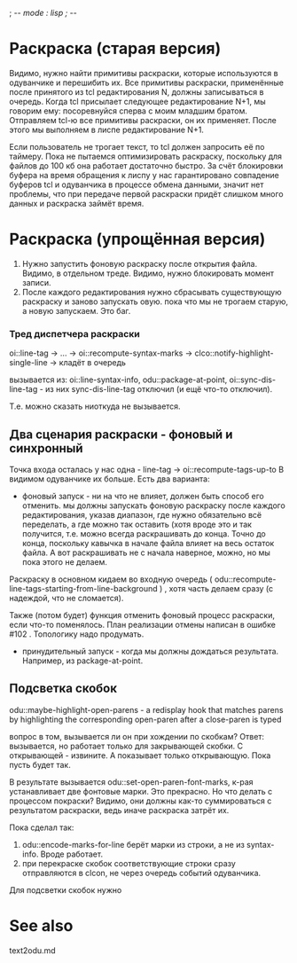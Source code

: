 ﻿; -*- mode : lisp ; -*-

Раскраска (старая версия)
=========

Видимо, нужно найти примитивы раскраски, которые используются в одуванчике и перешибить их. Все примитивы раскраски, применённые после принятого из tcl редактирования N, должны записываться в очередь. Когда tcl присылает следующее редактирование N+1, мы говорим ему: посоревнуйся сперва с моим младшим братом. Отправляем tcl-ю все примитивы раскраски, он их применяет. После этого мы выполняем в лиспе редактирование N+1. 

Если пользователь не трогает текст, то tcl должен запросить её по таймеру. Пока не пытаемся оптимизировать раскраску, поскольку для файлов до 100 кб она работает достаточно быстро. За счёт блокировки буфера на время обращения к лиспу у нас гарантировано совпадение буферов tcl и одуванчика в процессе обмена данными, значит нет проблемы, что при передаче первой раскраски придёт слишком много данных и раскраска займёт время. 


Раскраска (упрощённая версия)
=========

1. Нужно запустить фоновую раскраску после открытия файла. Видимо, в отдельном треде. Видимо, нужно блокировать момент записи. 
2. После каждого редактирования нужно сбрасывать существующую раскраску и заново запускать овую. пока что мы не трогаем старую, а новую запускаем. Это баг. 

### Тред диспетчера раскраски


oi::line-tag -> ... -> oi::recompute-syntax-marks -> clco::notify-highlight-single-line -> кладёт в очередь

вызывается из: oi::line-syntax-info, odu::package-at-point, oi::sync-dis-line-tag -
из них sync-dis-line-tag отключил (и ещё что-то отключил).

Т.е. можно сказать ниоткуда не вызывается. 


Два сценария раскраски - фоновый и синхронный
--------------
Точка входа осталась у нас одна - line-tag -> oi::recompute-tags-up-to
В видимом одуванчике их больше. 
Есть два варианта:
- фоновый запуск - ни на что не влияет, должен быть способ его отменить.
мы должны запускать фоновую раскраску после каждого редактирования, указав диапазон, где
нужно обязательно всё переделать, а где можно так оставить (хотя вроде это и так получится, т.е. можно всегда раскрашивать до конца. Точно до конца, поскольку кавычка в начале файла влияет на весь остаток файла. А вот раскрашивать не с начала наверное, можно, но мы пока этого не делаем. 


Раскраску в основном кидаем во входную очередь ( odu::recompute-line-tags-starting-from-line-background ) , хотя часть делаем сразу (с надеждой, что не сломается).

Также (потом будет) функция отменить фоновый процесс раскраски, если что-то поменялось. План реализации отмены написан в ошибке #102 . Топологику надо продумать. 
                                                                 
- принудительный запуск - когда мы должны дождаться результата. Например, из package-at-point. 


Подсветка скобок
------------
odu::maybe-highlight-open-parens - a redisplay hook that matches parens by highlighting the corresponding open-paren after a close-paren is typed

вопрос в том, вызывается ли он при хождении по скобкам?
Ответ: вызывается, но работает только для закрывающей скобки. С открывающей - извините.
А показывает только открывающую. Пока пусть будет так.

В результате вызывается odu::set-open-paren-font-marks, к-рая устанавливает
две фонтовые марки. Это прекрасно. Но что делать с процессом покраски?
Видимо, они должны как-то суммироваться с результатом раскраски, ведь иначе раскраска затрёт их.

Пока сделал так:

1. odu::encode-marks-for-line берёт марки из строки, а не из syntax-info. Вроде работает.
2. при перекраске скобок соответствующие строки сразу отправляются в clcon, не через
очередь событий одуванчика.

Для подсветки скобок нужно 

See also
========
text2odu.md
